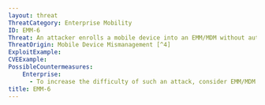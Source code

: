```yaml
---
layout: threat
ThreatCategory: Enterprise Mobility
ID: EMM-6
Threat: An attacker enrolls a mobile device into an EMM/MDM without authorization of the device's owner, which facilitates further attacks against the device or tracking user behavior
ThreatOrigin: Mobile Device Mismanagement [^4]
ExploitExample:
CVEExample:
PossibleCountermeasures:
    Enterprise:
      - To increase the difficulty of such an attack, consider EMM/MDM solutions that support enrollment procedures that require users to expressly opt-in to management of their device, such as by issuing one-time enrollment tokens using an out-of-band channel, or requiring enrollment be performed in person
title: EMM-6
---
```

